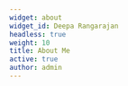 ```yaml
---
widget: about
widget_id: Deepa Rangarajan
headless: true
weight: 10
title: About Me
active: true
author: admin
---
```

